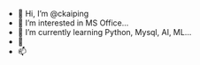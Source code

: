 - 👋 Hi, I’m @ckaiping
- 👀 I’m interested in MS Office...
- 🌱 I’m currently learning Python, Mysql, AI, ML...
- 💞️ 
- 📫 
<!---
kaiping is a ✨ special ✨ repository because its `README.md` (this file) appears on your GitHub profile.
You can click the Preview link to take a look at your changes.
--->
